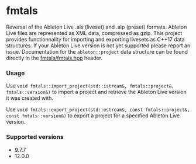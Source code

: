 # fmtals

Reversal of the Ableton Live .als (liveset) and .alp (preset) formats. Ableton Live files are represented as XML data, compressed as gzip. This project provides functionnality for importing and exporting livesets as C++17 data structures. If your Ableton Live version is not yet supported please report an issue. Documentation for the `ableton::project` data structure can be found directly in the [fmtals/fmtals.hpp](include/fmtals/fmtals.hpp) header.

### Usage

Use `void fmtals::import_project(std::istream&, fmtals::project&, fmtals::version&)` to import a project and retrieve the Ableton Live version it was created with.

Use `void fmtals::export_project(std::ostream&, const fmtals::project&, const fmtals::version&)` to export a project for a specified Ableton Live version.

### Supported versions
- 9.7.7
- 12.0.0
